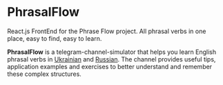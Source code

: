 # PhrasalFlow
React.js FrontEnd for the Phrase Flow project. All phrasal verbs in one place, easy to find, easy to learn.

**PhrasalFlow** is a telegram-channel-simulator that helps you learn English phrasal verbs in [Ukrainian](https://t.me/PhrasalFlow) and [Russian](https://t.me/PhrasalFlowRu). The channel provides useful tips, application examples and exercises to better understand and remember these complex structures.
